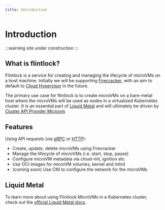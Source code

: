 ```yaml
---
title: Introduction
---
```


# Introduction

:::warning site under construction
:::

## What is flintlock?

Flintlock is a service for creating and managing the lifecycle of microVMs on a
host machine. Initially we will be supporting [Firecracker][firecracker],
with an aim to default to [Cloud Hypervisor][ch] in the future.

The primary use case for flintlock is to create microVMs on a bare-metal host
where the microVMs will be used as nodes in a virtualized Kubernetes cluster.
It is an essential part of [Liquid Metal][liquid-metal] and will ultimately be
driven by [Cluster API Provider Microvm][capmvm].

## Features

Using API requests (via [gRPC][proto] or <a href="/flintlock-api" target="_blank">HTTP</a>):

- Create, update, delete microVMs using Firecracker
- Manage the lifecycle of microVMs (i.e. start, stop, pause)
- Configure microVM metadata via cloud-init, ignition etc
- Use OCI images for microVM volumes, kernel and initrd
- (coming soon) Use CNI to configure the network for the microVMs

## Liquid Metal

To learn more about using Flintlock MicroVMs in a Kubernetes cluster, check
out the [official Liquid Metal docs][lm].

[ch]: https://www.cloudhypervisor.org/
[capmvm]: https://github.com/liquidmetal-dev/cluster-api-provider-microvm
[proto]: https://buf.build/liquidmetal-dev/flintlock
[lm]: https://www.liquidmetal.dev
[firecracker]: https://firecracker-microvm.github.io/
[liquid-metal]: https://www.weave.works/blog/multi-cluster-kubernetes-on-microvms-for-bare-metal
